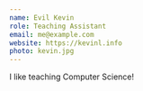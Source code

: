 ```yaml
---
name: Evil Kevin
role: Teaching Assistant
email: me@example.com
website: https://kevinl.info
photo: kevin.jpg
---
```


I like teaching Computer Science!
